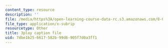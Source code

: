 ```yaml
---
content_type: resource
description: ''
file: /media/https%3A/open-learning-course-data-rc.s3.amazonaws.com/8-01sc-classical-mechanics-fall-2016/7dbe1b256617582b99d6905f7d0a3ff1_rd9d0WBFzt8.vtt
file_type: application/x-subrip
resourcetype: Other
title: 3play caption file
uid: 7dbe1b25-6617-582b-99d6-905f7d0a3ff1
---
```

